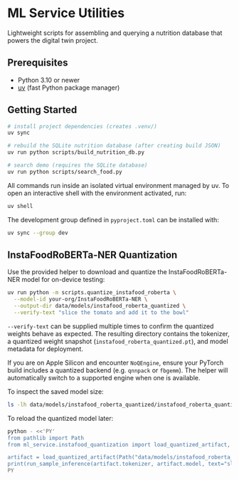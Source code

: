 # ML Service Utilities

Lightweight scripts for assembling and querying a nutrition database that powers the digital twin project.

## Prerequisites

- Python 3.10 or newer
- [uv](https://docs.astral.sh/uv/) (fast Python package manager)

## Getting Started

```bash
# install project dependencies (creates .venv/)
uv sync

# rebuild the SQLite nutrition database (after creating build JSON)
uv run python scripts/build_nutrition_db.py

# search demo (requires the SQLite database)
uv run python scripts/search_food.py
```

All commands run inside an isolated virtual environment managed by uv. To open an interactive shell with the environment activated, run:

```bash
uv shell
```

The development group defined in `pyproject.toml` can be installed with:

```bash
uv sync --group dev
```

## InstaFoodRoBERTa-NER Quantization

Use the provided helper to download and quantize the InstaFoodRoBERTa-NER model for on-device testing:

```bash
uv run python -m scripts.quantize_instafood_roberta \
  --model-id your-org/InstaFoodRoBERTa-NER \
  --output-dir data/models/instafood_roberta_quantized \
  --verify-text "slice the tomato and add it to the bowl"
```

`--verify-text` can be supplied multiple times to confirm the quantized weights behave as expected. The resulting directory contains the tokenizer, a quantized weight snapshot (`instafood_roberta_quantized.pt`), and model metadata for deployment.

If you are on Apple Silicon and encounter `NoQEngine`, ensure your PyTorch build includes a quantized backend (e.g. `qnnpack` or `fbgemm`). The helper will automatically switch to a supported engine when one is available.

To inspect the saved model size:

```bash
ls -lh data/models/instafood_roberta_quantized/instafood_roberta_quantized.pt
```

To reload the quantized model later:

```bash
python - <<'PY'
from pathlib import Path
from ml_service.instafood_quantization import load_quantized_artifact, run_sample_inference

artifact = load_quantized_artifact(Path("data/models/instafood_roberta_quantized"))
print(run_sample_inference(artifact.tokenizer, artifact.model, text="slice the tomato and add it to the bowl"))
PY
```
